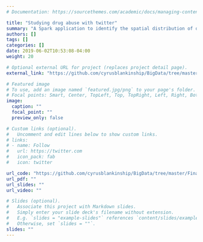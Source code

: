 ```yaml
---
# Documentation: https://sourcethemes.com/academic/docs/managing-content/

title: "Studying drug abuse with twitter"
summary: "A Spark application to identify the spatial distribution of drug abuse related tweets in major US cities"
authors: []
tags: []
categories: []
date: 2019-06-02T10:53:08-04:00
weight: 20

# Optional external URL for project (replaces project detail page).
external_link: "https://github.com/cyrusblankinship/BigData/tree/master/FinalProject_Twitter"

# Featured image
# To use, add an image named `featured.jpg/png` to your page's folder.
# Focal points: Smart, Center, TopLeft, Top, TopRight, Left, Right, BottomLeft, Bottom, BottomRight.
image:
  caption: ""
  focal_point: ""
  preview_only: false

# Custom links (optional).
#   Uncomment and edit lines below to show custom links.
# links:
# - name: Follow
#   url: https://twitter.com
#   icon_pack: fab
#   icon: twitter

url_code: "https://github.com/cyrusblankinship/BigData/tree/master/FinalProject_Twitter"
url_pdf: ""
url_slides: ""
url_video: ""

# Slides (optional).
#   Associate this project with Markdown slides.
#   Simply enter your slide deck's filename without extension.
#   E.g. `slides = "example-slides"` references `content/slides/example-slides.md`.
#   Otherwise, set `slides = ""`.
slides: ""
---
```

